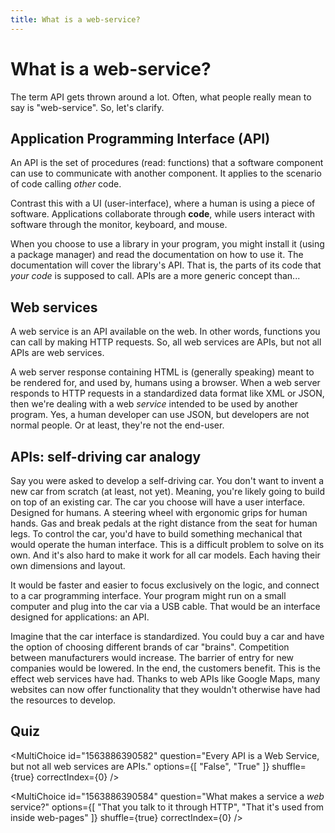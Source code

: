 ```yaml
---
title: What is a web-service?
---
```


# What is a web-service?

The term API gets thrown around a lot. Often, what people really mean to say is "web-service". So, let's clarify.

## Application Programming Interface (API)

An API is the set of procedures (read: functions) that a software component can use to communicate with another component. It applies to the scenario of code calling _other_ code.

Contrast this with a UI (user-interface), where a human is using a piece of software. Applications collaborate through **code**, while users interact with software through the monitor, keyboard, and mouse.

When you choose to use a library in your program, you might install it (using a package manager) and read the documentation on how to use it. The documentation will cover the library's API. That is, the parts of its code that _your code_ is supposed to call. APIs are a more generic concept than...

## Web services

A web service is an API available on the web. In other words, functions you can call by making HTTP requests. So, all web services are APIs, but not all APIs are web services.

A web server response containing HTML is (generally speaking) meant to be rendered for, and used by, humans using a browser. When a web server responds to HTTP requests in a standardized data format like XML or JSON, then we're dealing with a web _service_ intended to be used by another program. Yes, a human developer can use JSON, but developers are not normal people. Or at least, they're not the end-user.

## APIs: self-driving car analogy

Say you were asked to develop a self-driving car. You don't want to invent a new car from scratch (at least, not yet). Meaning, you're likely going to build on top of an existing car. The car you choose will have a user interface. Designed for humans. A steering wheel with ergonomic grips for human hands. Gas and break pedals at the right distance from the seat for human legs. To control the car, you'd have to build something mechanical that would operate the human interface. This is a difficult problem to solve on its own. And it's also hard to make it work for all car models. Each having their own dimensions and layout.

It would be faster and easier to focus exclusively on the logic, and connect to a car programming interface. Your program might run on a small computer and plug into the car via a USB cable. That would be an interface designed for applications: an API.

Imagine that the car interface is standardized. You could buy a car and have the option of choosing different brands of car "brains". Competition between manufacturers would increase. The barrier of entry for new companies would be lowered. In the end, the customers benefit. This is the effect web services have had. Thanks to web APIs like Google Maps, many websites can now offer functionality that they wouldn't otherwise have had the resources to develop.

## Quiz

<MultiChoice
id="1563886390582"
question="Every API is a Web Service, but not all web services are APIs."
options={[
"False",
"True"
]}
shuffle={true}
correctIndex={0}
/>

<MultiChoice
id="1563886390584"
question="What makes a service a _web_ service?"
options={[
"That you talk to it through HTTP",
"That it's used from inside web-pages"
]}
shuffle={true}
correctIndex={0}
/>

